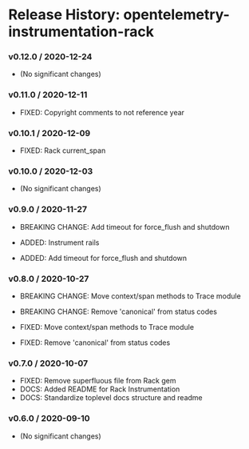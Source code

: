 # Release History: opentelemetry-instrumentation-rack

### v0.12.0 / 2020-12-24

* (No significant changes)

### v0.11.0 / 2020-12-11

* FIXED: Copyright comments to not reference year 

### v0.10.1 / 2020-12-09

* FIXED: Rack current_span 

### v0.10.0 / 2020-12-03

* (No significant changes)

### v0.9.0 / 2020-11-27

* BREAKING CHANGE: Add timeout for force_flush and shutdown 

* ADDED: Instrument rails 
* ADDED: Add timeout for force_flush and shutdown 

### v0.8.0 / 2020-10-27

* BREAKING CHANGE: Move context/span methods to Trace module 
* BREAKING CHANGE: Remove 'canonical' from status codes 

* FIXED: Move context/span methods to Trace module 
* FIXED: Remove 'canonical' from status codes 

### v0.7.0 / 2020-10-07

* FIXED: Remove superfluous file from Rack gem 
* DOCS: Added README for Rack Instrumentation 
* DOCS: Standardize toplevel docs structure and readme 

### v0.6.0 / 2020-09-10

* (No significant changes)
